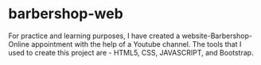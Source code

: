 # barbershop-web
For practice and learning purposes, I have created a website-Barbershop-Online appointment with the help of a Youtube channel. The tools that I used to create this project are - HTML5, CSS, JAVASCRIPT, and Bootstrap.
